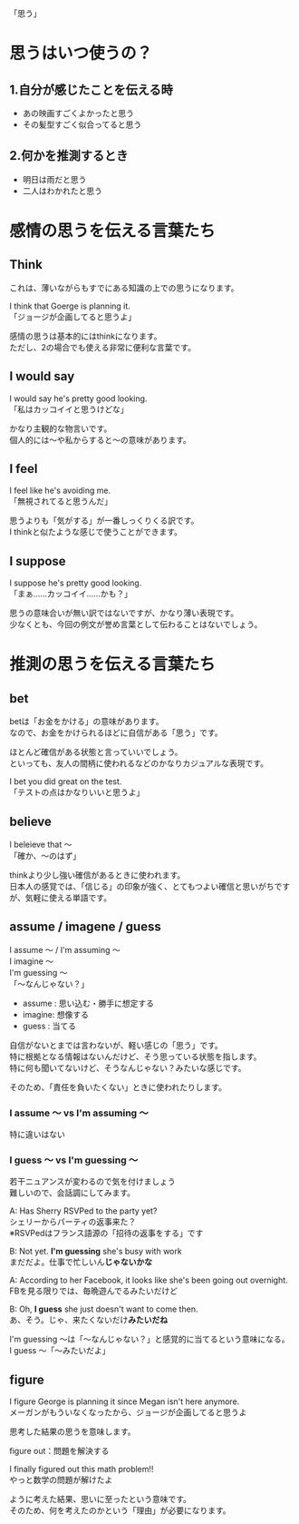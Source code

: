 「思う」

# 思うはいつ使うの？

## 1.自分が感じたことを伝える時

- あの映画すごくよかったと思う
- その髪型すごく似合ってると思う

## 2.何かを推測するとき

- 明日は雨だと思う
- 二人はわかれたと思う


# 感情の思うを伝える言葉たち


## Think

これは、薄いながらもすでにある知識の上での思うになります。

I think that Goerge is planning it.  
「ジョージが企画してると思うよ」

感情の思うは基本的にはthinkになります。  
ただし、2の場合でも使える非常に便利な言葉です。


## I would say

I would say he's pretty good looking.  
「私はカッコイイと思うけどな」

かなり主観的な物言いです。  
個人的には～や私からすると～の意味があります。


## I feel

I feel like he's avoiding me.  
「無視されてると思うんだ」

思うよりも「気がする」が一番しっくりくる訳です。  
I thinkと似たような感じで使うことができます。


## I suppose

I suppose he's pretty good looking.  
「まぁ……カッコイイ……かも？」

思うの意味合いが無い訳ではないですが、かなり薄い表現です。  
少なくとも、今回の例文が誉め言葉として伝わることはないでしょう。

# 推測の思うを伝える言葉たち

## bet

betは「お金をかける」の意味があります。  
なので、お金をかけられるほどに自信がある「思う」です。

ほとんど確信がある状態と言っていいでしょう。  
といっても、友人の間柄に使われるなどのかなりカジュアルな表現です。

I bet you did great on the test.  
「テストの点はかなりいいと思うよ」


## believe

I beleieve that ～  
「確か、～のはず」

thinkより少し強い確信があるときに使われます。  
日本人の感覚では、「信じる」の印象が強く、とてもつよい確信と思いがちですが、気軽に使える単語です。


## assume / imagene / guess

I assume ～ / I'm assuming ～  
I imagine ～  
I'm guessing ～  
「～なんじゃない？」  

- assume : 思い込む・勝手に想定する  
- imagine: 想像する  
- guess  : 当てる  

自信がないとまでは言わないが、軽い感じの「思う」です。  
特に根拠となる情報はないんだけど、そう思っている状態を指します。  
特に何も聞いてないけど、そうなんじゃない？みたいな感じです。  
  
そのため、「責任を負いたくない」ときに使われたりします。  

### I assume ～ vs I'm assuming ～

特に違いはない  


### I guess ～ vs I'm guessing ～

若干ニュアンスが変わるので気を付けましょう  
難しいので、会話調にしてみます。  

A: Has Sherry RSVPed to the party yet?  
シェリーからパーティの返事来た？  
※RSVPedはフランス語源の「招待の返事をする」です  

B: Not yet. **I'm guessing** she's busy with work  
まだだよ。仕事で忙しいん**じゃないかな**  

A: According to her Facebook, it looks like she's been going out overnight.  
FBを見る限りでは、毎晩遊んでるみたいだけど  

B: Oh, **I guess** she just doesn't want to come then.  
あ、そう。じゃ、来たくないだけ**みたいだね**  


I'm guessing ～は「～なんじゃない？」と感覚的に当てるという意味になる。  
I guess ～「～みたいだよ」  


## figure

I figure George is planning it since Megan isn't here anymore.  
メーガンがもういなくなったから、ジョージが企画してると思うよ  


思考した結果の思うを意味します。  

figure out：問題を解決する  

I finally figured out this math problem!!  
やっと数学の問題が解けたよ  

ように考えた結果、思いに至ったという意味です。  
そのため、何を考えたのかという「理由」が必要になります。  

